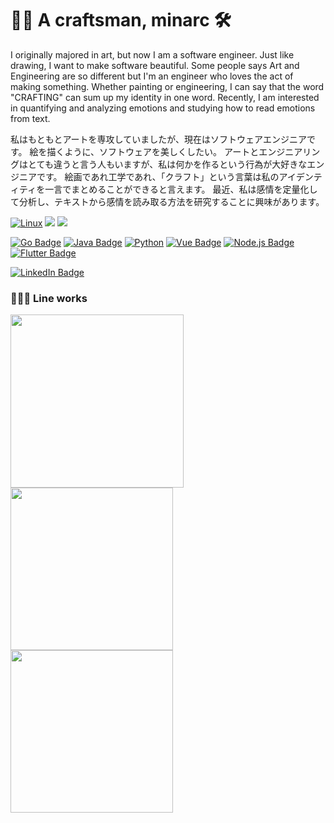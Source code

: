 
# 👋🏻 A craftsman, minarc 🛠

I originally majored in art, but now I am a software engineer. Just like drawing, I want to make software beautiful. Some people says Art and Engineering are so different but I'm an engineer who loves the act of making something. Whether painting or engineering, I can say that the word "CRAFTING" can sum up my identity in one word. Recently, I am interested in quantifying and analyzing emotions and studying how to read emotions from text.

私はもともとアートを専攻していましたが、現在はソフトウェアエンジニアです。 絵を描くように、ソフトウェアを美しくしたい。 アートとエンジニアリングはとても違うと言う人もいますが、私は何かを作るという行為が大好きなエンジニアです。 絵画であれ工学であれ、「クラフト」という言葉は私のアイデンティティを一言でまとめることができると言えます。 最近、私は感情を定量化して分析し、テキストから感情を読み取る方法を研究することに興味があります。

[![Linux](https://img.shields.io/badge/Linux-FCC624?style=for-the-badge&logo=linux&logoColor=black)]()
[![](https://img.shields.io/badge/Amazon_AWS-232F3E?style=for-the-badge&logo=amazon-aws&logoColor=white)]()
[![](https://img.shields.io/badge/Visual_Studio_Code-0078D4?style=for-the-badge&logo=visual%20studio%20code&logoColor=white)]()

[![Go Badge](https://img.shields.io/badge/Golang-00ADD8?style=for-the-badge&logo=Go&logoColor=white)](https://https://golang.org/)
[![Java Badge](https://img.shields.io/badge/Java-ED8B00?style=for-the-badge&logo=java&logoColor=white)]()
[![Python](https://img.shields.io/badge/Python-red?style=for-the-badge&logo=Python&logoColor=white)](https://https://golang.org/)
[![Vue Badge](https://img.shields.io/badge/Vue-4FC08D?style=for-the-badge&logo=Vue.js&logoColor=white)](https://vuejs.org/)
[![Node.js Badge](https://img.shields.io/badge/Node.js-339933?style=for-the-badge&logo=Node.js&logoColor=white)](https://nodejs.org/)
[![Flutter Badge](https://img.shields.io/badge/Flutter-%2302569B.svg?style=for-the-badge&logo=Flutter&logoColor=white)]()

[![LinkedIn Badge](http://img.shields.io/badge/-LinkedIn-0072b1?style=for-the-badge&logo=linkedin&link=https://www.linkedin.com/in/youhomin/)](https://www.linkedin.com/in/youhomin/)


### 👩🏻‍🎨 Line works
<p float="left">
<img src="https://user-images.githubusercontent.com/11865340/121901481-667e3100-cd61-11eb-843b-4121ad5d46c2.jpg" width="277">
<img src="https://user-images.githubusercontent.com/11865340/121902064-edcba480-cd61-11eb-81c8-4597519d3710.jpg" width="260">
<img src="https://user-images.githubusercontent.com/11865340/121902110-f8863980-cd61-11eb-8542-46be13d46a1c.jpg" width="260">
</p>

